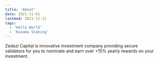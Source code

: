 ```yaml
---
title: 'About'
date: 2021-11-01
lastmod: 2021-12-12
tags:
  - 'Hello World'
  - 'Kusama Staking'
---
```

<script>import Youtube from '$lib/components/extra/youtube.svelte'</script>
<Youtube id="Av0E1hN_eaU"/>
Zedazi Capital is innovative investment company providing secure validators for you to nominate and earn over +15% yearly rewards on your investment.
